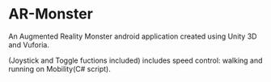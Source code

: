 # AR-Monster

An Augmented Reality Monster android application created using Unity 3D and Vuforia.

(Joystick and Toggle fuctions included)
includes speed control: walking and running on Mobility(C# script).

